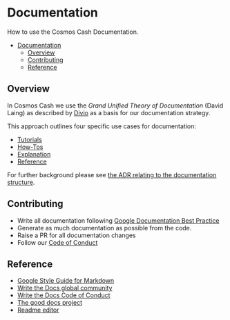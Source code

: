 # Documentation

How to use the Cosmos Cash Documentation.

- [Documentation](#documentation)
    - [Overview](#overview)
    - [Contributing](#contributing)
    - [Reference](#reference)

## Overview

In Cosmos Cash we use the  *Grand Unified Theory of Documentation* (David Laing) as described
by [Divio](https://documentation.divio.com/) as a basis for our documentation strategy.

This approach outlines four specific use cases for documentation:

* [Tutorials](./Tutorials/README.md)
* [How-Tos](./How-To/README.md)
* [Explanation](./Explanation/README.md)
* [Reference](./Reference/README.md)

For further background please
see [the ADR relating to the documentation structure](./Explanation/ADR/adr-002-docs-structure.md).

## Contributing

* Write all documentation
  following [Google Documentation Best Practice](https://google.github.io/styleguide/docguide/best_practices.html)
* Generate as much documentation as possible from the code.
* Raise a PR for all documentation changes
* Follow our [Code of Conduct](https://github.com/allinbits/cosmos-cash/blob/main/CONTRIBUTING.md)

## Reference

- [Google Style Guide for Markdown](https://github.com/google/styleguide/blob/gh-pages/docguide/style.md)
- [Write the Docs global community](https://www.writethedocs.org/)
- [Write the Docs Code of Conduct](https://www.writethedocs.org/code-of-conduct/#the-principles)
- [The good docs project](https://github.com/thegooddocsproject)
- [Readme editor](https://readme.so/editor)
